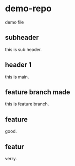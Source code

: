 # demo-repo

demo file
## subheader
this is sub header.

## header 1
this is main.

## feature branch made 
this is feature branch.
 
 ## feature
 good. 

## featur 
 verry.